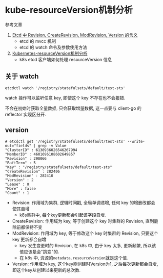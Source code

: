 # kube-resourceVersion机制分析

参考文章

1. [Etcd 中 Revision, CreateRevision, ModRevision, Version 的含义](https://www.cnblogs.com/FengZeng666/p/16156407.html)
    - etcd 的 mvcc 机制
    - etcd 的 watch 命令及参数使用方法
2. [Kubernetes-resourceVersion机制分析](https://fankangbest.github.io/2018/01/16/Kubernetes-resourceVersion%E6%9C%BA%E5%88%B6%E5%88%86%E6%9E%90/)
    - k8s etcd 客户端如何处理 resourceVersion 信息

## 关于 watch

```
etcdctl watch '/registry/statefulsets/default/test-sts'
```

watch 操作可以监听任意 key, 即使这个 key 不存在也不会报错.

不会在初始时获取全量数据, 只会获取增量数据, 这一点要与 client-go 的 reflector 实现区分开.

## version

```log
# etcdctl get '/registry/statefulsets/default/test-sts' --write-out="fields" | grep -v Value
"ClusterID" : 6138936026546267994
"MemberID" : 4601696108602649857
"Revision" : 298066
"RaftTerm" : 5
"Key" : "/registry/statefulsets/default/test-sts"
"CreateRevision" : 282406
"ModRevision" : 282410
"Version" : 2
"Lease" : 0
"More" : false
"Count" : 1
```

- Revision: 作用域为集群, 逻辑时间戳, 全局单调递增, 任何 key 的增删改都会使其自增
    - k8s集群中, 每个key更新都会引起该字段自增.
- CreateRevision: 作用域为 key, 等于创建这个 key 时集群的 Revision, 直到删除前都保持不变
- ModRevision: 作用域为 key, 等于修改这个 key 时集群的 Revision, 只要这个 key 更新都会自增
    - key 发生变更时的 Revision, 在 k8s 中, 由于 key 太多, 更新频繁, 所以该值应该是会"跳变"的.
    - 在 k8s 中, 资源的`metadata.resourceVersion`就是这个值.
- Version: 作用域为 key, 这个key刚创建时Version为1, 之后每次更新都会自增, 即这个key从创建以来更新的总次数. 
